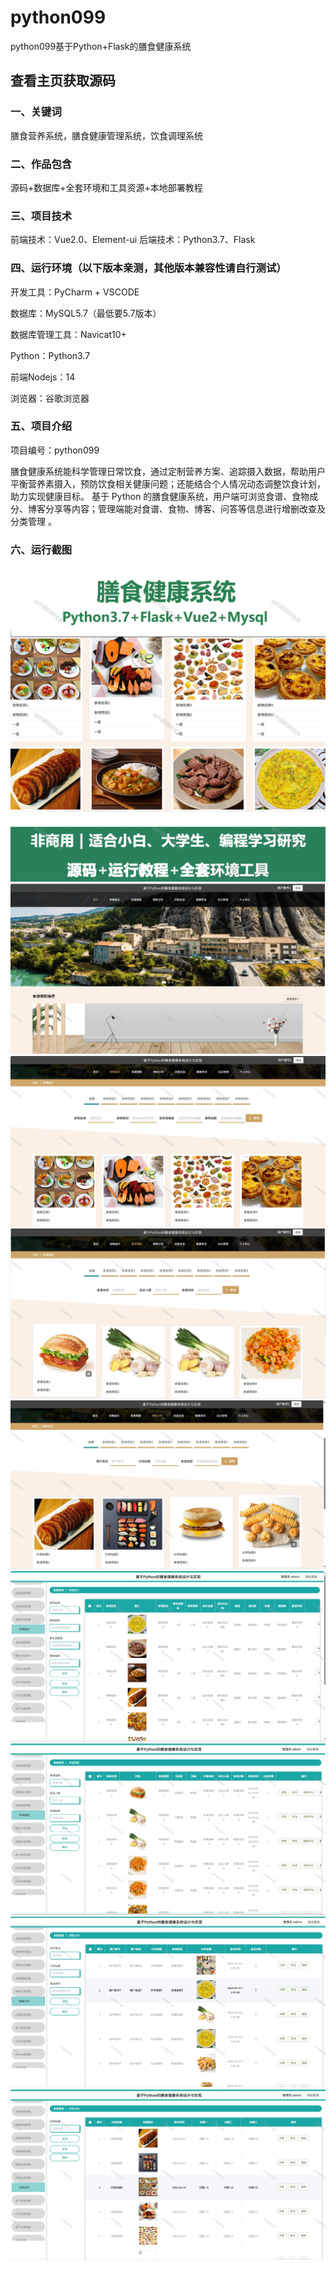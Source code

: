 # python099
python099基于Python+Flask的膳食健康系统
 
## 查看主页获取源码

### 一、关键词
膳食营养系统，膳食健康管理系统，饮食调理系统

### 二、作品包含
源码+数据库+全套环境和工具资源+本地部署教程

### 三、项目技术
前端技术：Vue2.0、Element-ui
后端技术：Python3.7、Flask

### 四、运行环境（以下版本亲测，其他版本兼容性请自行测试）
开发工具：PyCharm + VSCODE

数据库：MySQL5.7（最低要5.7版本）

数据库管理工具：Navicat10+

Python：Python3.7

前端Nodejs：14

浏览器：谷歌浏览器

### 五、项目介绍
项目编号：python099

膳食健康系统能科学管理日常饮食，通过定制营养方案、追踪摄入数据，帮助用户平衡营养素摄入，预防饮食相关健康问题；还能结合个人情况动态调整饮食计划，助力实现健康目标。
基于 Python 的膳食健康系统，用户端可浏览食谱、食物成分、博客分享等内容；管理端能对食谱、食物、博客、问答等信息进行增删改查及分类管理 。


### 六、运行截图

![cover.png](./cover.png)
![1.png](./1.png)
![2.png](./2.png)
![3.png](./3.png)
![4.png](./4.png)
![5.png](./5.png)
![6.png](./6.png)
![7.png](./7.png)
![8.png](./8.png)
